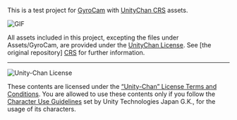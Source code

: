 This is a test project for [GyroCam][GyroCam] with [UnityChan CRS][CRS] assets.

![GIF](http://keijiro.github.io/unitychan-crs-gyrocam/anim.gif)

All assets included in this project, excepting the files under Assets/GyroCam,
are provided under the [UnityChan License][UCL]. See [the original repository]
[CRS] for further information.

[GyroCam]: https://github.com/keijiro/GyroCam
[CRS]:     https://github.com/unity3d-jp/unitychan-crs
[UCL]:     http://unity-chan.com/download/license_en.html

---

<div><img src="http://unity-chan.com/images/imageLicenseLogo.png" alt="Unity-Chan License"><p>These contents are licensed under the <a href="http://unity-chan.com/download/license_en.html" target="_blank">“Unity-Chan” License Terms and Conditions</a>. You are allowed to use these contents only if you follow the <a href="http://unity-chan.com/download/guideline_en.html" target="_blank">Character Use Guidelines</a> set by Unity Technologies Japan G.K., for the usage of its characters.</p></div>

